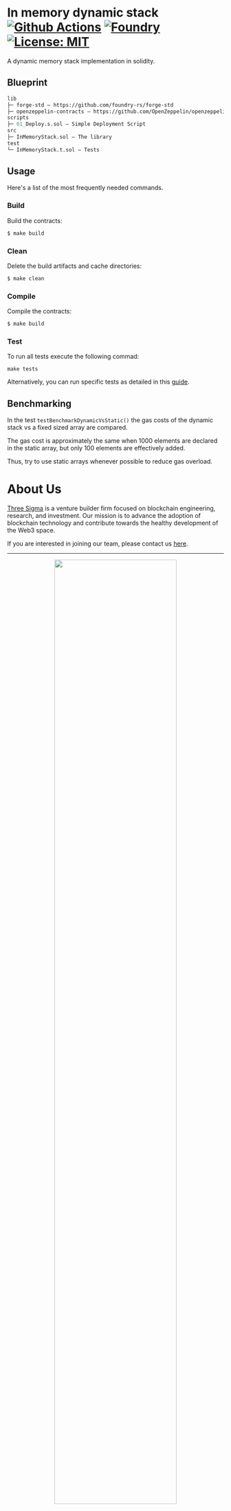 # In memory dynamic stack [![Github Actions][gha-badge]][gha] [![Foundry][foundry-badge]][foundry] [![License: MIT][license-badge]][license]

[gha]: https://github.com/threesigmaxyz/foundry-template/actions
[gha-badge]: https://github.com/threesigmaxyz/foundry-template/actions/workflows/ci.yml/badge.svg
[foundry]: https://getfoundry.sh/
[foundry-badge]: https://img.shields.io/badge/Built%20with-Foundry-FFDB1C.svg
[license]: https://opensource.org/licenses/MIT
[license-badge]: https://img.shields.io/badge/License-MIT-blue.svg

A dynamic memory stack implementation in solidity.


## Blueprint

```ml
lib
├─ forge-std — https://github.com/foundry-rs/forge-std
├─ openzeppelin-contracts — https://github.com/OpenZeppelin/openzeppelin-contracts
scripts
├─ 01_Deploy.s.sol — Simple Deployment Script
src
├─ InMemoryStack.sol — The library
test
└─ InMemoryStack.t.sol — Tests
```

## Usage

Here's a list of the most frequently needed commands.

### Build

Build the contracts:

```sh
$ make build
```

### Clean

Delete the build artifacts and cache directories:

```sh
$ make clean
```

### Compile

Compile the contracts:

```sh
$ make build
```

### Test

To run all tests execute the following commad:

```
make tests
```

Alternatively, you can run specific tests as detailed in this [guide](https://book.getfoundry.sh/forge/tests).

## Benchmarking

In the test `testBenchmarkDynamicVsStatic()` the gas costs of the dynamic stack vs a fixed sized array are compared.

The gas cost is approximately the same when 1000 elements are declared in the static array, but only 100 elements are effectively added.

Thus, try to use static arrays whenever possible to reduce gas overload.

# About Us
[Three Sigma](https://threesigma.xyz/) is a venture builder firm focused on blockchain engineering, research, and investment. Our mission is to advance the adoption of blockchain technology and contribute towards the healthy development of the Web3 space.

If you are interested in joining our team, please contact us [here](mailto:info@threesigma.xyz).

---

<p align="center">
  <img src="https://threesigma.xyz/_next/image?url=%2F_next%2Fstatic%2Fmedia%2Fthree-sigma-labs-research-capital-white.0f8e8f50.png&w=2048&q=75" width="75%" />
</p>
